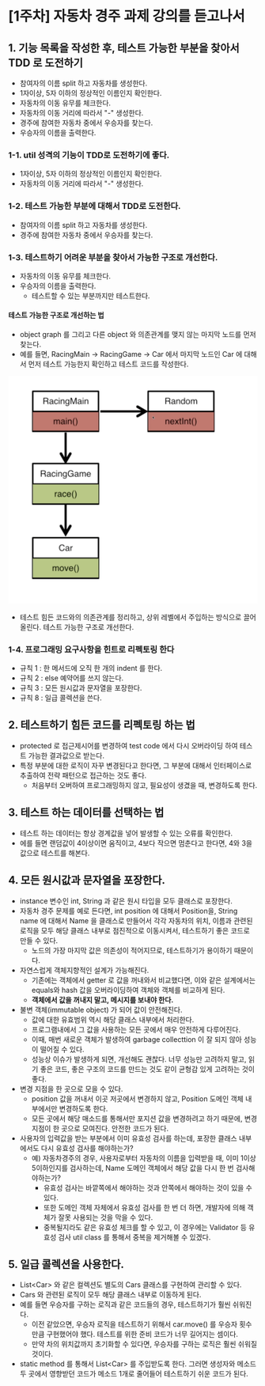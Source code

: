 # \[1주차] 자동차 경주 과제 강의를 듣고나서

## 1. 기능 목록을 작성한 후, 테스트 가능한 부분을 찾아서 TDD 로 도전하기&#x20;

* 참여자의 이름 split 하고 자동차를 생성한다.&#x20;
* 1자이상, 5자 이하의 정상적인 이름인지 확인한다.&#x20;
* 자동차의 이동 유무를 체크한다.&#x20;
* 자동차의 이동 거리에 따라서 "-" 생성한다.&#x20;
* 경주에 참여한 자동차 중에서 우승자를 찾는다.&#x20;
* 우승자의 이름을 출력한다.&#x20;

### 1-1. util 성격의 기능이 TDD로 도전하기에 좋다.&#x20;

* 1자이상, 5자 이하의 정상적인 이름인지 확인한다.
* 자동차의 이동 거리에 따라서 "-" 생성한다.&#x20;

### 1-2. 테스트 가능한 부분에 대해서 TDD로 도전한다.&#x20;

* 참여자의 이름 split 하고 자동차를 생성한다.&#x20;
* 경주에 참여한 자동차 중에서 우승자를 찾는다.&#x20;

### 1-3. 테스트하기 어려운 부분을 찾아서 가능한 구조로 개선한다.&#x20;

* 자동차의 이동 유무를 체크한다.&#x20;
* 우승자의 이름을 출력한다.&#x20;
  * 테스트할 수 있는 부분까지만 테스트한다.&#x20;

#### &#x20;테스트 가능한 구조로 개선하는 법&#x20;

* object graph 를 그리고 다른 object 와 의존관계를 맺지 않는 마지막 노드를 먼저 찾는다.&#x20;
* 예를 들면, RacingMain -> RacingGame -> Car 에서 마지막 노드인 Car 에 대해서 먼저 테스트 가능한지 확인하고 테스트 코드를 작성한다.&#x20;

![](<../../.gitbook/assets/image (9).png>)

* 테스트 힘든 코드와의 의존관계를 정리하고, 상위 레벨에서 주입하는 방식으로 끌어 올린다. 테스트 가능한 구조로 개선한다.&#x20;

### 1-4. 프로그래밍 요구사항을 힌트로 리펙토링 한다

* 규칙 1 : 한 메서드에 오직 한 개의 indent 를 한다.&#x20;
* 규칙 2 : else 예약어를 쓰지 않는다.&#x20;
* 규칙 3 : 모든 원시값과 문자열을 포장한다.&#x20;
* 규칙 8 : 일급 콜렉션을 쓴다.&#x20;

## 2. 테스트하기 힘든 코드를 리펙토링 하는 법&#x20;

* protected 로 접근제시어를 변경하여 test code 에서 다시 오버라이딩 하여 테스트 가능한 결과값으로 받는다.&#x20;
* 특정 부분에 대한 로직이 자꾸 변경된다고 한다면, 그 부분에 대해서 인터페이스로 추출하여 전략 패턴으로 접근하는 것도 좋다.&#x20;
  * 처음부터 오버하여 프로그래밍하지 않고, 필요성이 생겼을 때, 변경하도록 한다.&#x20;

## 3. 테스트 하는 데이터를 선택하는 법&#x20;

* 테스트 하는 데이터는 항상 경계값을 넣어 발생할 수 있는 오류를 확인한다.&#x20;
* 에를 들면 랜덤값이 4이상이면 움직이고, 4보다 작으면 멈춘다고 한다면, 4와 3을 값으로 테스트를 해본다.&#x20;

## 4. 모든 원시값과 문자열을 포장한다.&#x20;

* instance 변수인 int, String 과 같은 원시 타입을 모두 클래스로 포장한다.&#x20;
* 자동차 경주 문제를 예로 든다면, int position 에 대해서 Position을, String name 에 대해서 Name 을 클래스로 만들어서 각각 자동차의 위치, 이름과 관련된 로직을 모두 해당 클래스 내부로 점진적으로 이동시켜서, 테스트하기 좋은 코드로 만들 수 있다.&#x20;
  * 노드의 가장 마지막 값은 의존성이 적어지므로, 테스트하기가 용이하기 때문이다.&#x20;
* 자연스럽게 객체지향적인 설계가 가능해진다.&#x20;
  * 기존에는 객체에서 getter 로 값을 꺼내와서 비교했다면, 이와 같은 설계에서는 equals와 hash 값을 오버라이딩하여 객체와 객체를 비교하게 된다.&#x20;
  * **객체에서 값을 꺼내지 말고, 메시지를 보내야 한다.**&#x20;
* 불변 객체(immutable object) 가 되어 값이 안전해진다.&#x20;
  * 값에 대한 유효범위 역시 해당 클래스 내부에서 처리한다.&#x20;
  * 프로그램내에서 그 값을 사용하는 모든 곳에서 매우 안전하게 다루어진다.&#x20;
  * 이때, 매번 새로운 객체가 발생하여 garbage collecttion 이 잘 되지 않아 성능이 떨어질 수 있다.&#x20;
  * 성능상 이슈가 발생하게 되면, 개선해도 괜찮다. 너무 성능만 고려하지 말고, 읽기 좋은 코드, 좋은 구조의 코드를 만드는 것도 같이 균형감 있게 고려하는 것이 좋다.&#x20;
* 변경 지점을 한 곳으로 모을 수 있다.&#x20;
  * position 값을 꺼내서 이곳 저곳에서 변경하지 않고, Position 도메인 객체 내부에서만 변경하도록 한다.&#x20;
  * 모든 곳에서 해당 매소드를 통해서만 포지션 값을 변경하려고 하기 때문에, 변경 지점이 한 곳으로 모여진다. 안전한 코드가 된다. &#x20;
* 사용자의 입력값을 받는 부분에서 이미 유효성 검사를 하는데, 포장한 클래스 내부에서도 다시 유효성 검사를 해야하는가?&#x20;
  * 예) 자동차경주의 경우, 사용자로부터 자동차의 이름을 입력받을 때, 이미 1이상 5이하인지를 검사하는데, Name 도메인 객체에서 해당 값을 다시 한 번 검사해야하는가?&#x20;
    * 유효성 검사는 바깥쪽에서 해야하는 것과 안쪽에서 해야하는 것이 있을 수 있다.&#x20;
    * 또한 도메인 객체 자체에서 유효성 검사를 한 번 더 하면, 개발자에 의해 객체가 잘못 사용되는 것을 막을 수 있다.&#x20;
    * 중복될지라도 같은 유효성 체크를 할 수 있고, 이 경우에는 Validator 등 유효성 검사 util class 를 통해서 중복을 제거해볼 수 있겠다.&#x20;

## 5. 일급 콜렉션을 사용한다.&#x20;

* List\<Car> 와 같은 컬렉션도 별도의 Cars 클래스를 구현하여 관리할 수 있다. &#x20;
* Cars 와 관련된 로직이 모두 해당 클래스 내부로 이동하게 된다.&#x20;
* 예를 들면 우승자를 구하는 로직과 같은 코드들의 경우, 테스트하기가 훨씬 쉬워진다.&#x20;
  * 이전 같았으면, 우승자 로직을 테스트하기 위해서 car.move() 를 우승자 횟수만큼 구현했어야 했다. 테스트를 위한 준비 코드가 너무 길어지는 셈이다.&#x20;
  * 만약 차의 위치값까지 초기화할 수 있다면, 우승자를 구하는 로직은 훨씬 쉬워질 것이다.&#x20;
* static method 를 통해서 List\<Car> 를 주입받도록 한다. 그러면 생성자와 메소드 두 곳에서 영향받던 코드가 메소드 1개로 줄어들어 테스트하기 쉬운 코드가 된다.&#x20;
